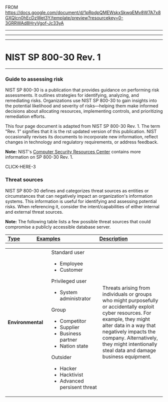 FROM https://docs.google.com/document/d/1pRpdpQMEWskxSkwqEMv8W7A7x8GXQlcn0hEcDzWet3Y/template/preview?resourcekey=0-3GRRWAd8HryVgof-Jc33yA

---------------------------
---------------------------
---------------------------


# NIST SP 800-30 Rev. 1
---------------------------------

### Guide to assessing risk

NIST SP 800-30 is a publication that provides guidance on performing risk assessments. It outlines
strategies for identifying, analyzing, and remediating risks. Organizations use NIST SP 800-30 to gain
insights into the potential likelihood and severity of risks—helping them make informed decisions
about allocating resources, implementing controls, and prioritizing remediation efforts.

This four page document is adapted from NIST SP 800-30 Rev. 1. The term "Rev. 1" signifies that it is the
rst updated version of this publication. NIST occasionally revises its documents to incorporate new
information, reflect changes in technology and regulatory requirements, or address feedback.

<b>Note:</b> NIST's [Computer Security Resources Center](https://csrc.nist.gov/pubs/sp/800/30/r1/final) contains more information on SP 800-30 Rev. 1.

CLICK-HERE-3

### Threat sources
NIST SP 800-30 defines and categorizes threat sources as entities or circumstances that can
negatively impact an organization's information systems. This information is useful for identifying and
assessing potential risks. When referencing it, consider the intent/capabilities of either internal and
external threat sources.

<b>Note:</b> The following table lists a few possible threat sources that could compromise a publicly
accessible database server.


<table>
 <tr>
       <td width="150">
       <u><b>Type</b></u>
        </td>
        <td width="400">
        <u><b>Examples</b></u>
        </td>
          <td width="400">
          <u><b>Description</b></u>
        </td>
    </tr>
</table>
<table>
 <tr>
       <td width="150">
       <b>Environmental</b>
        </td>
        <td width="200">
                Standard user
                        <ul>
                              <li> Employee</li>
                              <li> Customer</li>
                        </ul>  
                Privileged user
                        <ul>
                              <li>System administrator</li>
                        </ul>  
                Group
                        <ul>
                              <li> Competitor</li>
                              <li> Supplier</li>
                              <li> Business partner</li>
                              <li> Nation state</li>
                        </ul>                                               
                Outsider
                        <ul>
                              <li> Hacker</li>
                              <li> Hacktivist</li>
                              <li> Advanced persisent threat</li>
                        </ul>                                                  
        </td>
          <td width="400">
Threats arising from individuals or groups who might purposefully or accidentally exploit cyber resources. For example, they might alter data in a way that negatively impacts the company. Alternatively, they might intentionally steal data and damage business equipment.
        </td>
    </tr>
</table>

